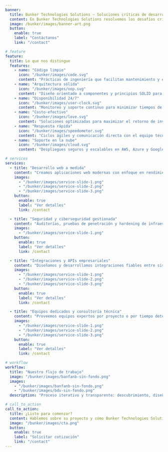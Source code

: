 ```yaml
---
banner:
  title: Bunker Technologies Solutions — Soluciones críticas de desarrollo web
  content: En Bunker Technologies Solutions resolvemos los desafíos críticos de desarrollo web con soluciones escalables, seguras y orientadas a negocio. Ingeniería de calidad, entregas puntuales y soporte continuo.
  image: /bunker/images/banner-art.png
  button:
    enable: true
    label: "Contáctanos"
    link: "/contact"

# feature
feature:
  title: Lo que nos distingue
  features:
    - name: "Código limpio"
      icon: "/bunker/images/code.svg"
      content: "Prácticas de ingeniería que facilitan mantenimiento y escalabilidad."
    - name: "Arquitectura sólida"
      icon: "/bunker/images/oop.svg"
      content: "Diseño orientado a componentes y principios SOLID para proyectos robustos."
    - name: "Disponibilidad 24/7"
      icon: "/bunker/images/user-clock.svg"
      content: "Monitoreo y soporte continuo para minimizar tiempos de inactividad."
    - name: "Costo‑efectivo"
      icon: "/bunker/images/love.svg"
      content: "Soluciones optimizadas para maximizar el retorno de inversión."
    - name: "Respuesta rápida"
      icon: "/bunker/images/speedometer.svg"
      content: "Ciclos ágiles y comunicación directa con el equipo técnico."
    - name: "Soporte en la nube"
      icon: "/bunker/images/cloud.svg"
      content: "Despliegues seguros y escalables en AWS, Azure y Google Cloud."

# services
services:
  - title: "Desarrollo web a medida"
    content: "Creamos aplicaciones web modernas con enfoque en rendimiento, accesibilidad y experiencia de usuario. Stack flexible según necesidades del negocio."
    images:
      - "/bunker/images/service-slide-1.png"
      - "/bunker/images/service-slide-2.png"
      - "/bunker/images/service-slide-3.png"
    button:
      enable: true
      label: "Ver detalles"
      link: /contact

  - title: "Seguridad y ciberseguridad gestionada"
    content: "Auditorías, pruebas de penetración y hardening de infraestructuras para proteger datos y operaciones críticas."
    images:
      - "/bunker/images/service-slide-1.png"
    button:
      enable: true
      label: "Ver detalles"
      link: /contact

  - title: "Integraciones y APIs empresariales"
    content: "Diseñamos y desarrollamos integraciones fiables entre sistemas internos y servicios externos para automatizar procesos."
    images:
      - "/bunker/images/service-slide-1.png"
      - "/bunker/images/service-slide-2.png"
      - "/bunker/images/service-slide-3.png"
    button:
      enable: true
      label: "Ver detalles"
      link: /contact

  - title: "Equipos dedicados y consultoría técnica"
    content: "Proveemos equipos expertos por proyecto o por tiempo determinado, junto a consultoría para arquitectura y buenas prácticas."
    images:
      - "/bunker/images/service-slide-1.png"
      - "/bunker/images/service-slide-2.png"
      - "/bunker/images/service-slide-3.png"
    button:
      enable: true
      label: "Ver detalles"
      link: /contact

# workflow
workflow:
  title: "Nuestro flujo de trabajo"
  image: "/bunker/images/banfanb-sin-fondo.png"
  images:
    - "/bunker/images/banfanb-sin-fondo.png"
    - "/bunker/images/bdv-sin-fondo.png"
  description: "Proceso iterativo y transparente: descubrimiento, diseño, desarrollo, pruebas y despliegue. Priorizamos calidad, comunicación y entregas frecuentes."

# call_to_action
call_to_action:
  title: ¿Listo para comenzar?
  content: Hablemos sobre su proyecto y cómo Bunker Technologies Solutions puede impulsar sus objetivos digitales. Ofrecemos evaluaciones iniciales y propuestas a medida.
  image: "/bunker/images/cta.png"
  button:
    enable: true
    label: "Solicitar cotización"
    link: "/contact"
---
```

